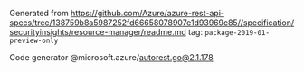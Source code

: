 Generated from https://github.com/Azure/azure-rest-api-specs/tree/138759b8a5987252fd66658078907e1d93969c85//specification/securityinsights/resource-manager/readme.md tag: `package-2019-01-preview-only`

Code generator @microsoft.azure/autorest.go@2.1.178


